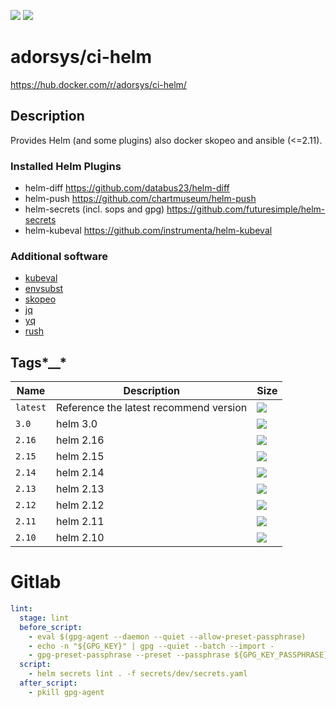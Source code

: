 [![](https://img.shields.io/docker/pulls/adorsys/ci-helm.svg?logo=docker&style=flat-square)](https://hub.docker.com/r/adorsys/ci-helm/)
[![](https://img.shields.io/docker/stars/adorsys/ci-helm.svg?logo=docker&style=flat-square)](https://hub.docker.com/r/adorsys/ci-helm/)

# adorsys/ci-helm

https://hub.docker.com/r/adorsys/ci-helm/

## Description

Provides Helm (and some plugins) also docker skopeo and ansible (<=2.11).

### Installed Helm Plugins

* helm-diff
  https://github.com/databus23/helm-diff
* helm-push
  https://github.com/chartmuseum/helm-push
* helm-secrets (incl. sops and gpg)
  https://github.com/futuresimple/helm-secrets
* helm-kubeval
  https://github.com/instrumenta/helm-kubeval

### Additional software

* [kubeval](https://github.com/instrumenta/kubeval)
* [envsubst](https://www.gnu.org/software/gettext/manual/html_node/envsubst-Invocation.html)
* [skopeo](https://github.com/containers/skopeo)
* [jq](https://stedolan.github.io/jq/)
* [yq](https://yq.readthedocs.io/en/latest/)
* [rush](https://github.com/shenwei356/rush)

## Tags*__*

| Name | Description | Size |
| ---- | ----------- | ---- |
| `latest` | Reference the latest recommend version | [![](https://images.microbadger.com/badges/image/adorsys/ci-helm/latest.svg)](https://microbadger.com/images/adorsys/ci-helm) |
| `3.0` | helm 3.0 | [![](https://images.microbadger.com/badges/image/adorsys/ci-helm:3.0.svg)](https://microbadger.com/images/adorsys/ci-helm:3.0) |
| `2.16` | helm 2.16 | [![](https://images.microbadger.com/badges/image/adorsys/ci-helm:2.16.svg)](https://microbadger.com/images/adorsys/ci-helm:2.16) |
| `2.15` | helm 2.15 | [![](https://images.microbadger.com/badges/image/adorsys/ci-helm:2.15.svg)](https://microbadger.com/images/adorsys/ci-helm:2.15) |
| `2.14` | helm 2.14 | [![](https://images.microbadger.com/badges/image/adorsys/ci-helm:2.14.svg)](https://microbadger.com/images/adorsys/ci-helm:2.14) |
| `2.13` | helm 2.13 | [![](https://images.microbadger.com/badges/image/adorsys/ci-helm:2.13.svg)](https://microbadger.com/images/adorsys/ci-helm:2.13) |
| `2.12` | helm 2.12 | [![](https://images.microbadger.com/badges/image/adorsys/ci-helm:2.12.svg)](https://microbadger.com/images/adorsys/ci-helm:2.12) |
| `2.11` | helm 2.11 | [![](https://images.microbadger.com/badges/image/adorsys/ci-helm:2.11.svg)](https://microbadger.com/images/adorsys/ci-helm:2.11) |
| `2.10` | helm 2.10 | [![](https://images.microbadger.com/badges/image/adorsys/ci-helm:2.10.svg)](https://microbadger.com/images/adorsys/ci-helm:2.10) |

# Gitlab

```yaml
lint:
  stage: lint
  before_script:
    - eval $(gpg-agent --daemon --quiet --allow-preset-passphrase)
    - echo -n "${GPG_KEY}" | gpg --quiet --batch --import -
    - gpg-preset-passphrase --preset --passphrase ${GPG_KEY_PASSPHRASE} $(gpg-keyid <(echo -n "${GPG_KEY}"))
  script:
    - helm secrets lint . -f secrets/dev/secrets.yaml
  after_script:
    - pkill gpg-agent
```
